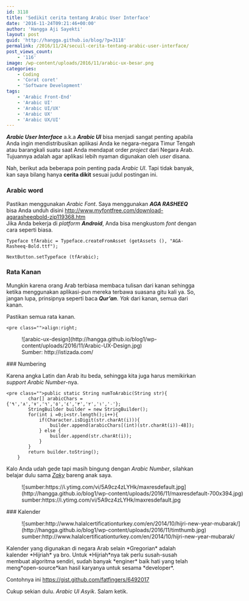 ```yaml
---
id: 3118
title: 'Sedikit cerita tentang Arabic User Interface'
date: '2016-11-24T09:21:46+00:00'
author: 'Hangga Aji Sayekti'
layout: post
guid: 'http://hangga.github.io/blog/?p=3118'
permalink: /2016/11/24/secuil-cerita-tentang-arabic-user-interface/
post_views_count:
    - '116'
image: /wp-content/uploads/2016/11/arabic-ux-besar.png
categories:
    - Coding
    - 'Corat coret'
    - 'Software Development'
tags:
    - 'Arabic Front-End'
    - 'Arabic UI'
    - 'Arabic UI/UX'
    - 'Arabic UX'
    - 'Arabic UX/UI'
---
```


***Arabic User Interface*** a.k.a ***Arabic UI*** bisa menjadi sangat penting apabila Anda ingin mendistribusikan aplikasi Anda ke negara-negara Timur Tengah atau barangkali suatu saat Anda mendapat order *project* dari Negara Arab. Tujuannya adalah agar aplikasi lebih nyaman digunakan oleh *user* disana.

Nah, berikut ada beberapa poin penting pada *Arabic UI*. Tapi tidak banyak, kan saya bilang hanya **cerita dikit** sesuai judul postingan ini.

### Arabic word

Pastikan menggunakan *Arabic Font*. Saya menggunakan ***AGA RASHEEQ*** bisa Anda unduh disini <http://www.myfontfree.com/download-agarasheeqbold-zip119368.htm>  
Jika Anda bekerja di *platform **Android***, Anda bisa mengkustom *font* dengan cara seperti biasa.

```
Typeface tfArabic = Typeface.createFromAsset (getAssets (), "AGA-Rasheeq-Bold.ttf");

NextButton.setTypeface (tfArabic);
```

### Rata Kanan

Mungkin karena orang Arab terbiasa membaca tulisan dari kanan sehingga ketika menggunakan aplikasi-pun mereka terbawa suasana gitu kali ya. So, jangan lupa, prinsipnya seperti baca ***Qur’an***. *Yak* dari kanan, semua dari kanan.

Pastikan semua rata kanan.

```
<pre class="">align:right;
```

<figure aria-describedby="caption-attachment-3121" class="wp-caption aligncenter" id="attachment_3121" style="width: 450px">![arabic-ux-design](http://hangga.github.io/blog1/wp-content/uploads/2016/11/Arabic-UX-Design.jpg)<figcaption class="wp-caption-text" id="caption-attachment-3121">Sumber: http://istizada.com/</figcaption></figure>### Numbering

Karena angka Latin dan Arab itu beda, sehingga kita juga harus memikirkan *support Arabic Number*-nya.

```
<pre class="">public static String numToArabic(String str){
        char[] arabicChars = {'٠','١','٢','٣','٤','٥','٦','٧','٨','٩'};
        StringBuilder builder = new StringBuilder();
        for(int i =0;i<str.length();i++){
            if(Character.isDigit(str.charAt(i))){
                builder.append(arabicChars[(int)(str.charAt(i))-48]);
            } else {
                builder.append(str.charAt(i));
            }
        }
        return builder.toString();
    }
```

Kalo Anda udah gede tapi masih bingung dengan *Arabic Number*, silahkan belajar dulu sama [*Zaky*](https://www.youtube.com/watch?v=5A9cz4zLYHk) bareng anak saya.

<figure aria-describedby="caption-attachment-3125" class="wp-caption aligncenter" id="attachment_3125" style="width: 616px">![sumber:https://i.ytimg.com/vi/5A9cz4zLYHk/maxresdefault.jpg](http://hangga.github.io/blog1/wp-content/uploads/2016/11/maxresdefault-700x394.jpg)<figcaption class="wp-caption-text" id="caption-attachment-3125">sumber:https://i.ytimg.com/vi/5A9cz4zLYHk/maxresdefault.jpg</figcaption></figure>### Kalender

<figure aria-describedby="caption-attachment-3124" class="wp-caption aligncenter" id="attachment_3124" style="width: 599px">![sumber:http://www.halalcertificationturkey.com/en/2014/10/hijri-new-year-mubarak/](http://hangga.github.io/blog1/wp-content/uploads/2016/11/timthumb.jpg)<figcaption class="wp-caption-text" id="caption-attachment-3124">sumber:http://www.halalcertificationturkey.com/en/2014/10/hijri-new-year-mubarak/</figcaption></figure>Kalender yang digunakan di negara Arab selain *Gregorian* adalah kalender *Hijriah* ya bro.  
Untuk *Hijriah*nya tak perlu susah-susah membuat algoritma sendiri, sudah banyak *enginer* baik hati yang telah meng*open-source*kan hasil karyanya untuk sesama *developer*.

Contohnya ini <https://gist.github.com/fatfingers/6492017>

Cukup sekian dulu. *Arabic UI Asyik*. Salam ketik.